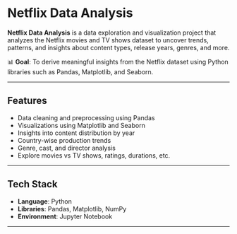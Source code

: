 # Netflix Data Analysis

**Netflix Data Analysis** is a data exploration and visualization project that analyzes the Netflix movies and TV shows dataset to uncover trends, patterns, and insights about content types, release years, genres, and more.

📊 **Goal**: To derive meaningful insights from the Netflix dataset using Python libraries such as Pandas, Matplotlib, and Seaborn.

---

## Features

- Data cleaning and preprocessing using Pandas
- Visualizations using Matplotlib and Seaborn
- Insights into content distribution by year
- Country-wise production trends
- Genre, cast, and director analysis
- Explore movies vs TV shows, ratings, durations, etc.

---

## Tech Stack

- **Language**: Python
- **Libraries**: Pandas, Matplotlib, NumPy
- **Environment**: Jupyter Notebook

---
